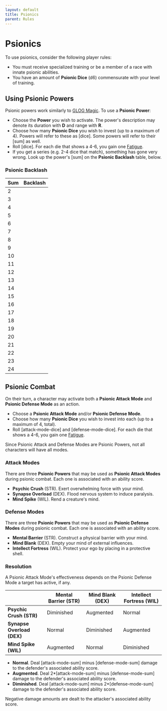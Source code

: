```yaml
---
layout: default
title: Psionics
parent: Rules
---
```


# Psionics

To use psionics, consider the following player rules:

* You must receive specialized training or be a member of a race with innate psionic abilities.
* You have an amount of **Psionic Dice** (d6) commensurate with your level of training.

## Using Psionic Powers

Psionic powers work similarly to [GLOG Magic](https://cairnrpg.com/hacks/glog-magic/). To use a **Psionic Power**:

* Choose the **Power** you wish to activate. The power's description may denote its duration with **D** and range with **R**.
* Choose how many **Psionic Dice** you wish to invest (up to a maximum of 4). Powers will refer to these as [dice]. Some powers will refer to their [sum] as well.
* Roll [dice]. For each die that shows a 4-6, you gain one [Fatigue](https://cairnrpg.com/cairn-srd/#deprivation--fatigue).
* If you get a series (e.g. 2-4 dice that match), something has gone very wrong. Look up the power's [sum] on the **Psionic Backlash** table, below.

### Psionic Backlash

| Sum  | Backlash |
| :---- | :-------- |
| 2    |          |
| 3    |          |
| 4    |          |
| 5    |          |
| 6    |          |
| 7    |          |
| 8    |          |
| 9    |          |
| 10   |          |
| 11   |          |
| 12   |          |
| 13   |          |
| 14   |          |
| 15   |          |
| 16   |          |
| 17   |          |
| 18   |          |
| 19   |          |
| 20   |          |
| 21   |          |
| 22   |          |
| 23   |          |
| 24   |          |

## Psionic Combat

On their turn, a character may activate both a **Psionic Attack Mode** and **Psionic Defense Mode** as an action. 

* Choose a **Psionic Attack Mode** and/or **Psionic Defense Mode**.
* Choose how many **Psionic Dice** you wish to invest into each (up to a maximum of 4, total).
* Roll [attack-mode-dice] and [defense-mode-dice]. For each die that shows a 4-6, you gain one [Fatigue](https://cairnrpg.com/cairn-srd/#deprivation--fatigue).

Since Psionic Attack and Defense Modes are Psionic Powers, not all characters will have all modes.

### Attack Modes

There are three **Psionic Powers** that may be used as **Psionic Attack Modes** during psionic combat. Each one is associated with an ability score.

* **Psychic Crush** (STR). Exert overwhelming force with your mind.
* **Synapse Overload** (DEX). Flood nervous system to induce paralysis.
* **Mind Spike** (WIL). Rend a creature's mind.

### Defense Modes

There are three **Psionic Powers** that may be used as **Psionic Defense Modes** during psionic combat. Each one is associated with an ability score.

* **Mental Barrier** (STR). Construct a physical barrier with your mind.
* **Mind Blank** (DEX). Empty your mind of external influences.
* **Intellect Fortress** (WIL). Protect your ego by placing in a protective shell.

### Resolution

A Psionic Attack Mode's effectiveness depends on the Psionic Defense Mode a target has active, if any. 

|                            | Mental Barrier (STR) | Mind Blank (DEX) | Intellect Fortress (WIL) |
| -------------------------- | -------------------- | ---------------- | ------------------------ |
| **Psychic Crush (STR)**    | Diminished           | Augmented        | Normal                   |
| **Synapse Overload (DEX)** | Normal               | Diminished       | Augmented                |
| **Mind Spike (WIL)**       | Augmented            | Normal           | Diminished               |

* **Normal**. Deal [attack-mode-sum] minus [defense-mode-sum] damage to the defender's associated ability score.
* **Augmented**. Deal 2*[attack-mode-sum] minus [defense-mode-sum] damage to the defender's associated ability score.
* **Diminished**. Deal [attack-mode-sum] minus 2*[defense-mode-sum] damage to the defender's associated ability score.

Negative damage amounts are dealt to the attacker's associated ability score.

